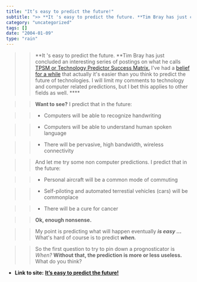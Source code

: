 ```yaml
---
title: "It’s easy to predict the future!"
subtitle: ">> **It 's easy to predict the future. **Tim Bray has just concluded an"
category: "uncategorized"
tags: []
date: "2004-01-09"
type: "rain"
---
```

>>

>> **It 's easy to predict the future. **Tim Bray has just concluded an
interesting series of postings on what he calls [TPSM or Technology Predictor
Success Matrix.](<http://www.tbray.org/ongoing/When/200x/2004/01/03/TPM1>)
I've had a [belief for a while](<//2003/10/04.html>) that actually it's easier
than you think to predict the future of technologies. I will limit my comments
to technology and computer related predictions, but I bet this applies to
other fields as well. ****

>>

>> **Want to see?** I predict that in the future:

>>

>>   * Computers will be able to recognize handwriting

>>   * Computers will be able to understand human spoken language

>>   * There will be pervasive, high bandwidth, wireless connectivity

>>

>>

>> And let me try some non computer predictions. I predict that in the future:

>>

>>   * Personal aircraft will be a common mode of commuting

>>   * Self-piloting and automated terrestial vehicles (cars) will be
commonplace

>>   * There will be a cure for cancer

>>

>>

>> **Ok, enough nonsense.**

>>

>> My point is predicting what will happen eventually _**is easy …**_ What's
hard of course is to predict _**when.**_

>>

>> So the first question to try to pin down a prognosticator is _When?_
**Without that, the prediction is more or less useless.** What do you think?


* **Link to site:** **[It’s easy to predict the future!](None)**